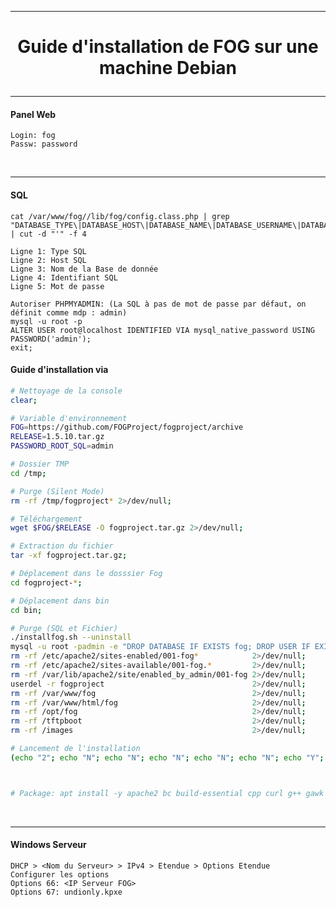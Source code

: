 ----------------------------------------------------------------------------------------------------------------------------
# <p align='center'>Guide d'installation de FOG sur une machine Debian </p>

----------------------------------------------------------------------------------------------------------------------------
#### Panel Web
```
Login: fog
Passw: password
```
<br />

----------------------------------------------------------------------------------------------------------------------------
#### SQL
```
cat /var/www/fog//lib/fog/config.class.php | grep "DATABASE_TYPE\|DATABASE_HOST\|DATABASE_NAME\|DATABASE_USERNAME\|DATABASE_PASSWORD" | cut -d "'" -f 4

Ligne 1: Type SQL
Ligne 2: Host SQL
Ligne 3: Nom de la Base de donnée
Ligne 4: Identifiant SQL
Ligne 5: Mot de passe

Autoriser PHPMYADMIN: (La SQL à pas de mot de passe par défaut, on définit comme mdp : admin)
mysql -u root -p
ALTER USER root@localhost IDENTIFIED VIA mysql_native_password USING PASSWORD('admin');
exit;
```

#### Guide d'installation via
```bash
# Nettoyage de la console
clear;

# Variable d'environnement
FOG=https://github.com/FOGProject/fogproject/archive
RELEASE=1.5.10.tar.gz
PASSWORD_ROOT_SQL=admin

# Dossier TMP
cd /tmp;

# Purge (Silent Mode)
rm -rf /tmp/fogproject* 2>/dev/null;

# Téléchargement
wget $FOG/$RELEASE -O fogproject.tar.gz 2>/dev/null;

# Extraction du fichier
tar -xf fogproject.tar.gz;

# Déplacement dans le dosssier Fog
cd fogproject-*;

# Déplacement dans bin
cd bin;

# Purge (SQL et Fichier)
./installfog.sh --uninstall
mysql -u root -padmin -e "DROP DATABASE IF EXISTS fog; DROP USER IF EXISTS 'fogstorage'@'%'; DROP USER IF EXISTS 'fogmaster'@'localhost';"
rm -rf /etc/apache2/sites-enabled/001-fog*            2>/dev/null;
rm -rf /etc/apache2/sites-available/001-fog.*         2>/dev/null;
rm -rf /var/lib/apache2/site/enabled_by_admin/001-fog 2>/dev/null;
userdel -r fogproject                                 2>/dev/null;
rm -rf /var/www/fog                                   2>/dev/null;
rm -rf /var/www/html/fog                              2>/dev/null;
rm -rf /opt/fog                                       2>/dev/null;
rm -rf /tftpboot                                      2>/dev/null;
rm -rf /images                                        2>/dev/null;

# Lancement de l'installation
(echo "2"; echo "N"; echo "N"; echo "N"; echo "N"; echo "N"; echo "Y"; echo "N"; echo "N"; echo "Y"; echo "Y"; echo "admin"; echo "") | ./installfog.sh 1>/dev/null;



# Package: apt install -y apache2 bc build-essential cpp curl g++ gawk gcc genisoimage gettext git gzip htmldoc isolinux lftp libapache2-mod-php libc6 libcurl4 liblzma-dev m4 mariadb-client mariadb-server net-tools nfs-kernel-server openssh-server php php-bcmath php-cli php-curl php-fpm php-gd php-intl php-json php-ldap php-mbstring php-mysql php-mysqlnd tar tftpd-hpa tftp-hpa unzip vsftpd wget zlib1g
```
<br />

----------------------------------------------------------------------------------------------------------------------------
#### Windows Serveur
```
DHCP > <Nom du Serveur> > IPv4 > Etendue > Options Etendue
Configurer les options
Options 66: <IP Serveur FOG>
Options 67: undionly.kpxe


